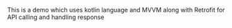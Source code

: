 This is a demo which uses kotlin language and MVVM along with Retrofit for API calling and handling response
